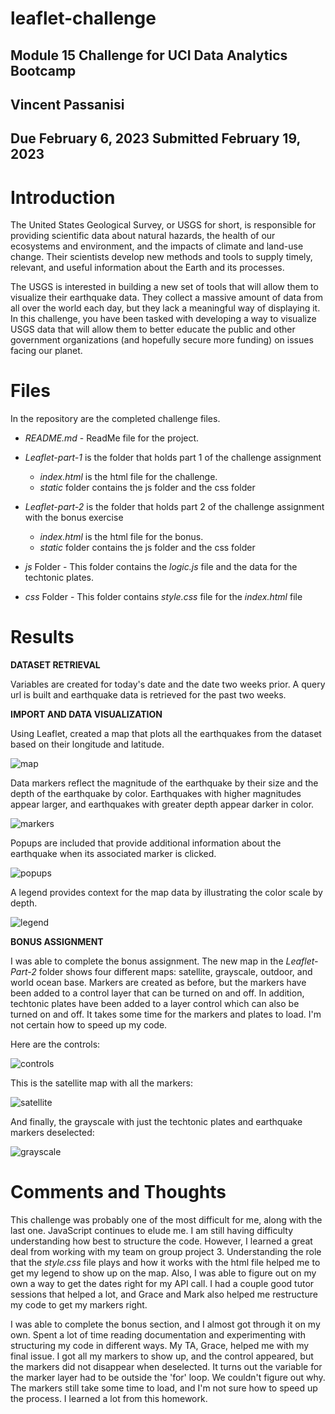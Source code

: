 # **leaflet-challenge**
## Module 15 Challenge for UCI Data Analytics Bootcamp

## Vincent Passanisi

## Due February 6, 2023 Submitted February 19, 2023

# **Introduction**

The United States Geological Survey, or USGS for short, is responsible for providing scientific data about natural hazards, the health of our ecosystems and environment, and the impacts of climate and land-use change. Their scientists develop new methods and tools to supply timely, relevant, and useful information about the Earth and its processes.

The USGS is interested in building a new set of tools that will allow them to visualize their earthquake data. They collect a massive amount of data from all over the world each day, but they lack a meaningful way of displaying it. In this challenge, you have been tasked with developing a way to visualize USGS data that will allow them to better educate the public and other government organizations (and hopefully secure more funding) on issues facing our planet.

# **Files**

In the repository are the completed challenge files.

* *README.md* - ReadMe file for the project.
* *Leaflet-part-1* is the folder that holds part 1 of the challenge assignment
    * *index.html* is the html file for the challenge.
    * *static* folder contains the js folder and the css folder

* *Leaflet-part-2* is the folder that holds part 2 of the challenge assignment with the bonus exercise
    * *index.html* is the html file for the bonus.
    * *static* folder contains the js folder and the css folder

* *js* Folder - This folder contains the *logic.js* file and the data for the techtonic plates.

* *css* Folder - This folder contains *style.css* file for the *index.html* file


# **Results**

**DATASET RETRIEVAL**

Variables are created for today's date and the date two weeks prior. A query url is built and earthquake data is retrieved for the past two weeks.

**IMPORT AND DATA VISUALIZATION**

Using Leaflet, created a map that plots all the earthquakes from the dataset based on their longitude and latitude.

![map](Leaflet-Part-1/images/map.png)

Data markers reflect the magnitude of the earthquake by their size and the depth of the earthquake by color. Earthquakes with higher magnitudes appear larger, and earthquakes with greater depth appear darker in color.

![markers](Leaflet-Part-1/images/markers.png)

Popups are included that provide additional information about the earthquake when its associated marker is clicked.

![popups](Leaflet-Part-1/images/popup.png)

A legend provides context for the map data by illustrating the color scale by depth.

![legend](Leaflet-Part-1/images/legend.png)

**BONUS ASSIGNMENT**

I was able to complete the bonus assignment. The new map in the *Leaflet-Part-2* folder shows four different maps: satellite, grayscale, outdoor, and world ocean base. Markers are created as before, but the markers have been added to a control layer that can be turned on and off. In addition, techtonic plates have been added to a layer control which can also be turned on and off. It takes some time for the markers and plates to load. I'm not certain how to speed up my code.

Here are the controls:

![controls](Leaflet-Part-2/images/controls.png)

This is the satellite map with all the markers:

![satellite](Leaflet-Part-2/images/satellite.png)

And finally, the grayscale with just the techtonic plates and earthquake markers deselected:

![grayscale](Leaflet-Part-2/images/grayscale.png)


# **Comments and Thoughts**

This challenge was probably one of the most difficult for me, along with the last one. JavaScript continues to elude me. I am still having difficulty understanding how best to structure the code. However, I learned a great deal from working with my team on group project 3. Understanding the role that the *style.css* file plays and how it works with the html file helped me to get my legend to show up on the map. Also, I was able to figure out on my own a way to get the dates right for my API call. I had a couple good tutor sessions that helped a lot, and Grace and Mark also helped me restructure my code to get my markers right.

I was able to complete the bonus section, and I almost got through it on my own. Spent a lot of time reading documentation and experimenting with structuring my code in different ways. My TA, Grace, helped me with my final issue. I got all my markers to show up, and the control appeared, but the markers did not disappear when deselected. It turns out the variable for the marker layer had to be outside the 'for' loop. We couldn't figure out why. The markers still take some time to load, and I'm not sure how to speed up the process. I learned a lot from this homework.



